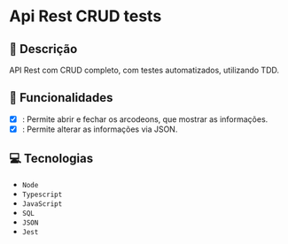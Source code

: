 # Api Rest CRUD tests

## 📑 Descrição

API Rest com CRUD completo, com testes automatizados, utilizando TDD.

## 🎯 Funcionalidades
- [x] : Permite abrir e fechar os arcodeons, que mostrar as informações.
- [x] : Permite alterar as informações via JSON.

## 💻 Tecnologias 

- `Node`
- `Typescript`
- `JavaScript`
- `SQL`
- `JSON`
- `Jest`


